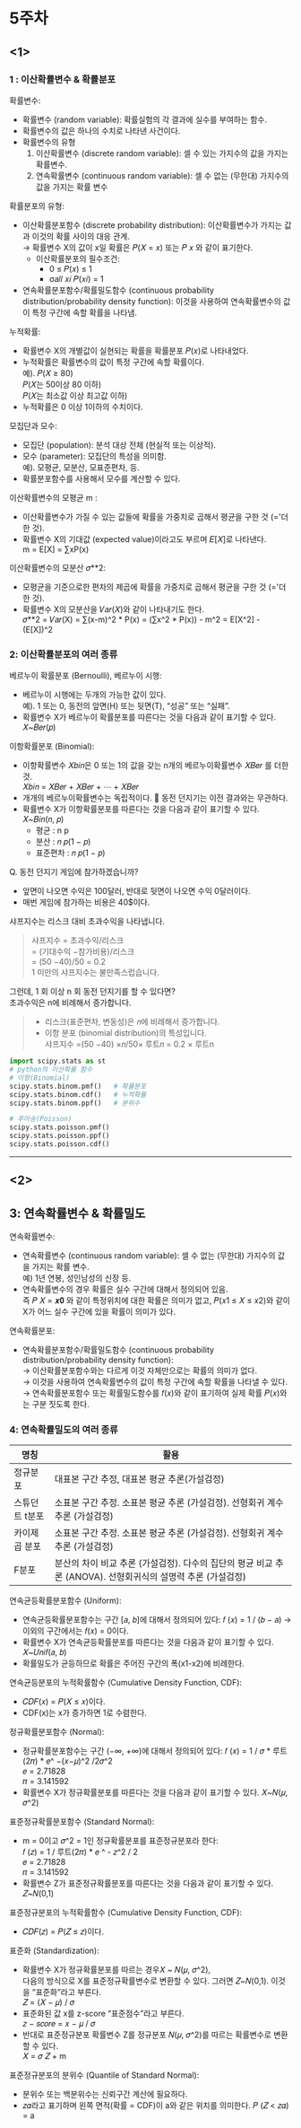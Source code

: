 # 5주차
## <1>
### 1 : 이산확률변수 & 확률분포
확률변수:
* 확률변수 (random variable): 확률실험의 각 결과에 실수를 부여하는 함수.
* 확률변수의 값은 하나의 수치로 나타낸 사건이다.  
* 확률변수의 유형
  1. 이산확률변수 (discrete random variable): 셀 수 있는 가지수의 값을 가지는 확률변수.
  2. 연속확률변수 (continuous random variable): 셀 수 없는 (무한대) 가지수의 값을 가지는 확률 변수
    
확률분포의 유형:
* 이산확률분포함수 (discrete probability distribution): 이산확률변수가 가지는 값과 이것의 확률 사이의 대응 관계.  
→ 확률변수 X의 값이 x일 확률은 𝑃(𝑋 = 𝑥) 또는 𝑃 𝑥 와 같이 표기한다.
  - 이산확률분포의 필수조건:
    * 0 ≤ 𝑃(𝑥) ≤ 1
    * σ𝑎𝑙𝑙 𝑥𝑖 𝑃(𝑥𝑖) = 1
* 연속확률분포함수/확률밀도함수 (continuous probability distribution/probability density function): 이것을 사용하여 연속확률변수의 값이 특정 구간에 속할 확률을 나타냄.
  
누적확률:
* 확률변수 X의 개별값이 실현되는 확률을 확률분포 𝑃(𝑥)로 나타내었다.
* 누적확률은 확률변수의 값이 특정 구간에 속할 확률이다.  
예). 𝑃(𝑋 ≥ 80)  
𝑃(𝑋는 50이상 80 이하)  
𝑃(𝑋는 최소값 이상 최고값 이하)
* 누적확률은 0 이상 1이하의 수치이다.

모집단과 모수:
* 모집단 (population): 분석 대상 전체 (현실적 또는 이상적).
* 모수 (parameter): 모집단의 특성을 의미함.  
예). 모평균, 모분산, 모표준편차, 등.
* 확률분포함수를 사용해서 모수를 계산할 수 있다.  

이산확률변수의 모평균 m :
* 이산확률변수가 가질 수 있는 값들에 확률을 가중치로 곱해서 평균을 구한 것 (='더한 것).
* 확률변수 X의 기대값 (expected value)이라고도 부르며 𝐸[𝑋]로 나타낸다.  
m = E[X] = ∑xP(x)

이산확률변수의 모분산 𝜎**2:
* 모평균을 기준으로한 편차의 제곱에 확률을 가중치로 곱해서 평균을 구한 것 (='더한 것).
* 확률변수 X의 모분산을 𝑉𝑎𝑟(𝑋)와 같이 나타내기도 한다.  
𝜎**2 = 𝑉𝑎𝑟(X) = ∑(x-m)^2 * P(x) = (∑x^2 * P(x)) - m^2 = E[X^2] - (E[X])^2
  
### 2: 이산확률분포의 여러 종류
베르누이 확률분포 (Bernoulli), 베르누이 시행:
* 베르누이 시행에는 두개의 가능한 값이 있다.  
예). 1 또는 0, 동전의 앞면(H) 또는 뒷면(T), “성공” 또는 “실패”.
* 확률변수 X가 베르누이 확률분포를 따른다는 것을 다음과 같이 표기할 수 있다.  
𝑋~𝐵𝑒𝑟(𝑝)
  
이항확률분포 (Binomial):
* 이항확률변수 𝑋𝑏𝑖𝑛은 0 또는 1의 값을 갖는 n개의 베르누이확률변수 𝑋𝐵𝑒𝑟 를 더한 것.  
𝑋𝑏𝑖𝑛 = 𝑋𝐵𝑒𝑟 + 𝑋𝐵𝑒𝑟 + ⋯ + 𝑋𝐵𝑒𝑟
* 개개의 베르누이확률변수는 독립적이다.  동전 던지기는 이전 결과와는 무관하다.
* 확률변수 X가 이항확률분포를 따른다는 것을 다음과 같이 표기할 수 있다.  
𝑋~𝐵𝑖𝑛(𝑛, 𝑝)  
  - 평균 : n p
  - 분산 : 𝑛 𝑝(1 − 𝑝)
  - 표준편차 : 𝑛 𝑝(1 − 𝑝)
    
Q. 동전 던지기 게임에 참가하겠습니까?
- 앞면이 나오면 수익은 100달러, 반대로 뒷면이 나오면 수익 0달러이다.
- 매번 게임에 참가하는 비용은 40$이다.

샤프지수는 리스크 대비 초과수익을 나타냅니다.   
  > 샤프지수 = 초과수익/리스크  
    = (기대수익 −참가비용)/리스크  
    = (50 −40)/50 = 0.2  
    1 미만의 샤프지수는 불만족스럽습니다. 

그런데, 1 회 이상 n 회 동전 던지기를 할 수 있다면?  
초과수익은 n에 비례해서 증가합니다.
> - 리스크(표준편차, 변동성)은 𝑛에 비례해서 증가합니다.
> - 이항 분포 (binomial distribution)의 특성입니다.    
    샤프지수 =(50 −40) ×𝑛/50× 루트𝑛 = 0.2 × 루트n

```python
import scipy.stats as st
# python의 이산확률 함수
# 이항(Binomial)
scipy.stats.binom.pmf()   # 확률분포
scipy.stats.binom.cdf()   # 누적확률
scipy.stats.binom.ppf()   # 분위수

# 푸아송(Poisson)
scipy.stats.poisson.pmf()
scipy.stats.poisson.ppf()
scipy.stats.poisson.cdf()
```

<hr>

## <2>
## 3: 연속확률변수 & 확률밀도
연속확률변수:
- 연속확률변수 (continuous random variable): 셀 수 없는 (무한대) 가지수의 값을 가지는 확률
변수.  
예) 1년 연봉, 성인남성의 신장 등.
- 연속확률변수의 경우 확률은 실수 구간에 대해서 정의되어 있음.  
 즉 𝑃 𝑋 = 𝒙𝟎 와 같이 특정위치에 대한 확률은 의미가 없고, 𝑃(𝑥1 ≤ 𝑋 ≤ 𝑥2)와 같이 X가 어느 실수 구간에 있을 확률이
의미가 있다.

연속확률분포:
- 연속확률분포함수/확률밀도함수 (continuous probability distribution/probability density function):  
→ 이산확률분포함수와는 다르게 이것 자체만으로는 확률의 의미가 없다.  
→ 이것을 사용하여 연속확률변수의 값이 특정 구간에 속할 확률을 나타낼 수 있다.   
→ 연속확률분포함수 또는 확률밀도함수를 𝑓(𝑥)와 같이 표기하여 실제 확률 𝑃(𝑥)와는 구분 짓도록 한다.
  

### 4: 연속확률밀도의 여러 종류
|명칭|활용|
|---|---|
|정규분포|대표본 구간 추정, 대표본 평균 추론(가설검정)|
|스튜던트 t분포|소표본 구간 추정. 소표본 평균 추론 (가설검정). 선형회귀 계수 추론 (가설검정)|
|카이제곱 분포|소표본 구간 추정. 소표본 평균 추론 (가설검정). 선형회귀 계수 추론 (가설검정)|
|F분포|분산의 차이 비교 추론 (가설검정). 다수의 집단의 평균 비교 추론 (ANOVA). 선형회귀식의 설명력 추론 (가설검정)|

연속균등확률분포함수 (Uniform):
- 연속균등확률분포함수는 구간 [𝑎, 𝑏]에 대해서 정의되어 있다:
𝑓 (𝑥) = 1 / (𝑏 − 𝑎)
→ 이외의 구간에서는 𝑓(𝑥) = 0이다.
- 확률변수 X가 연속균등확률분포를 따른다는 것을 다음과 같이 표기할 수 있다.
𝑋~𝑈𝑛𝑖𝑓(𝑎, 𝑏)
- 확률밀도가 균등하므로 확률은 주어진 구간의 폭(x1-x2)에 비례한다.

연속균등분포의 누적확률함수 (Cumulative Density Function, CDF):
- 𝐶𝐷𝐹(𝑥) = 𝑃(𝑋 ≤ 𝑥)이다.
- CDF(x)는 x가 증가하면 1로 수렴한다.

정규확률분포함수 (Normal):
- 정규확률분포함수는 구간 (−∞, +∞)에 대해서 정의되어 있다:
𝑓 (𝑥) = 1 / 𝜎 * 루트(2𝜋) * 𝑒^ −(𝑥−𝜇)^2 /2𝜎^2  
𝑒 = 2.71828  
𝜋 = 3.141592
- 확률변수 X가 정규확률분포를 따른다는 것을 다음과 같이 표기할 수 있다.
𝑋~𝑁(𝜇, 𝜎^2)

표준정규확률분포함수 (Standard Normal):
- m = 0이고 𝜎^2 = 1인 정규확률분포를 표준정규분포라 한다:  
𝑓 (𝑧) = 1 / 루트(2𝜋) * 𝑒 ^ - 𝑧^2 / 2  
𝑒 = 2.71828  
𝜋 = 3.141592  
- 확률변수 Z가 표준정규확률분포를 따른다는 것을 다음과 같이 표기할 수 있다.  
𝑍~𝑁(0,1)

표준정규분포의 누적확률함수 (Cumulative Density Function, CDF):
- 𝐶𝐷𝐹(𝑧) = 𝑃(𝑍 ≤ 𝑧)이다.

표준화 (Standardization):  
- 확률변수 X가 정규확률분포를 따르는 경우𝑋 ~ 𝑁(𝜇, 𝜎^2),  
다음의 방식으로 X를 표준정규확률변수로 변환할 수 있다. 그러면 𝑍~𝑁(0,1). 이것을 “표준화”라고 부른다.  
𝑍 = (𝑋 − 𝜇) / 𝜎
- 표준화된 값 x를 z-score “표준점수”라고 부른다.  
𝑧 − 𝑠𝑐𝑜𝑟𝑒 = 𝑥 − 𝜇 / 𝜎
- 반대로 표준정규분포 확률변수 Z를 정규분포 𝑁(𝜇, 𝜎^2)를 따르는 확률변수로 변환할 수 있다.  
𝑋 = 𝜎 𝑍 + m

표준정규분포의 분위수 (Quantile of Standard Normal):  
- 분위수 또는 백분위수는 신뢰구간 계산에 필요하다.
- 𝑧𝛼라고 표기하며 왼쪽 면적(확률 = CDF)이 a와 같은 위치를 의미한다.
𝑃 (𝑍 < 𝑧𝛼) = a